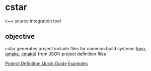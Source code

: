 # cstar
c++ source integration tool

## objective
cstar generates project include files for common build systems ([gyp](https://gyp.gsrc.io/index.md), [qmake](http://doc.qt.io/qt-4.8/qmake-manual.html), [cmake](https://cmake.org/)) from JSON project
definition files


[Project Definition Quick Guide](quickguide.md)
[Examples](examples.md)


